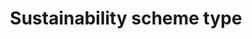 ---
title: 'Sustainability scheme type'
field: 'is.identifier.schemeType'
slug: 'is-identifier-schemetype'
description: 'The approach that best characterizes the sustainability scheme covered by the resource'
comment: 'Select from control list. Data element used by Evidensia'
required: False
vocabulary: 'vocabulary.txt'
module: 'Scope'
cluster: 'Global'
policy: 'Controlled value. Multi select from control list.'
layout: 'home'
---